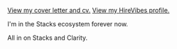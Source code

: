 [View my cover letter and cv.](https://github.com/highrollerBTC/professoinal-career/blob/main/Cover%20Letter%20and%20CV.md)
[View my HireVibes profile.](https://app.hirevibes.com/jobseekers/a8a07a23-8d62-4019-9c47-39870f5fd53c)

I'm in the Stacks ecosystem forever now.

All in on Stacks and Clarity.
